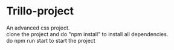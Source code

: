 # Trillo-project
An advanced css project.  
clone the project and do "npm install" to install all dependencies.   
do npm run start to start the project
